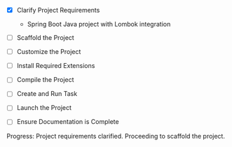 - [x] Clarify Project Requirements

  - Spring Boot Java project with Lombok integration

- [ ] Scaffold the Project
- [ ] Customize the Project
- [ ] Install Required Extensions
- [ ] Compile the Project
- [ ] Create and Run Task
- [ ] Launch the Project
- [ ] Ensure Documentation is Complete

Progress: Project requirements clarified. Proceeding to scaffold the project.
